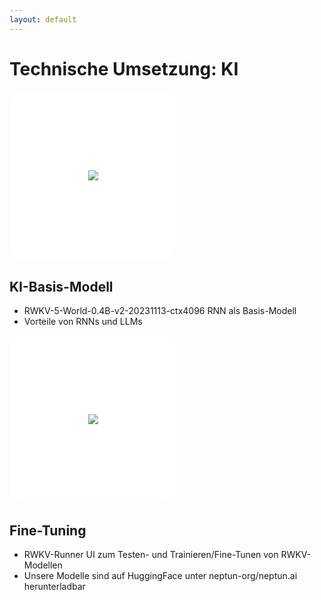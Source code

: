 ```yaml
---
layout: default
---
```


# Technische Umsetzung: KI

<style>
.logo-container {
  background: white;
  border-radius: 24px;
  padding: 1.5rem;
  width: 220px;
  height: 220px;
  display: flex;
  align-items: center;
  justify-content: center;
  margin-bottom: 2rem;
}
</style>

<div class="grid grid-cols-2 gap-16">
  <div>
    <div class="logo-container">
      <img src="https://www.rwkv.com/images/avatar.png" class="w-48" />
    </div>
    <h2 class="text-2xl font-bold mb-4">KI-Basis-Modell</h2>
    <ul class="space-y-2">
      <li>RWKV-5-World-0.4B-v2-20231113-ctx4096 RNN als Basis-Modell</li>
      <li>Vorteile von RNNs und LLMs</li>
    </ul>
  </div>

  <div>
    <div class="logo-container">
      <img src="https://raw.githubusercontent.com/josStorer/RWKV-Runner/3e97b6ff0e3dddf1e1aece8eda843a984ec8d79a/frontend/src/assets/images/logo.png" class="w-24" />
    </div>
    <h2 class="text-2xl font-bold mb-4">Fine-Tuning</h2>
    <ul class="space-y-2">
      <li>RWKV-Runner UI zum Testen- und Trainieren/Fine-Tunen von RWKV-Modellen</li>
      <li>Unsere Modelle sind auf HuggingFace unter neptun-org/neptun.ai herunterladbar</li>
    </ul>
  </div>
</div>
